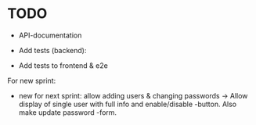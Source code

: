 # TODO

- API-documentation

- Add tests (backend):

- Add tests to frontend & e2e



For new sprint:
- new for next sprint: allow adding users & changing passwords
-> Allow display of single user with full info and enable/disable -button. Also make update password -form. 


